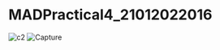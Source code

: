 # MADPractical4_21012022016
![c2](https://user-images.githubusercontent.com/110801506/192139593-91f4803e-143a-4a50-8d4d-ee855c99a2f7.PNG)
![Capture](https://user-images.githubusercontent.com/110801506/192139604-0341302d-077a-462b-a62c-8c1738e24552.PNG)
